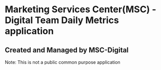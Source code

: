 # Marketing Services Center(MSC) - Digital Team Daily Metrics application

## Created and Managed by MSC-Digital

Note: This is not a public common purpose application
